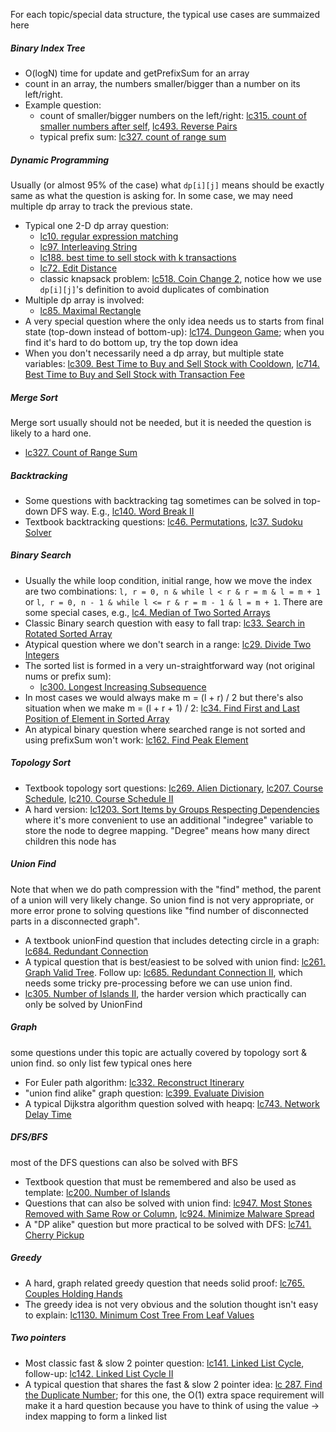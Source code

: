 
For each topic/special data structure, the typical use cases are summaized here

##### Binary Index Tree
* O(logN) time for update and getPrefixSum for an array
* count in an array, the numbers smaller/bigger than a number on its left/right. 
* Example question: 
    * count of smaller/bigger numbers on the left/right: [lc315. count of smaller numbers after self](https://leetcode.com/problems/count-of-smaller-numbers-after-self/), [lc493. Reverse Pairs](https://leetcode.com/problems/reverse-pairs/)
    * typical prefix sum: [lc327. count of range sum](https://leetcode.com/problems/count-of-range-sum/)


##### Dynamic Programming
Usually (or almost 95% of the case) what `dp[i][j]` means should be exactly same as what the question is asking for. In some case, we may need multiple dp array to track the previous state. 
* Typical one 2-D dp array question:
    * [lc10. regular expression matching](https://leetcode.com/problems/regular-expression-matching/)
    * [lc97. Interleaving String](https://leetcode.com/problems/interleaving-string/)
    * [lc188. best time to sell stock with k transactions](https://leetcode.com/problems/best-time-to-buy-and-sell-stock-iv/)
    * [lc72. Edit Distance](https://leetcode.com/problems/edit-distance/)
    * classic knapsack problem: [lc518. Coin Change 2](https://leetcode.com/problems/coin-change-2/), notice how we use `dp[i][j]`'s definition to avoid duplicates of combination
* Multiple dp array is involved:
    * [lc85. Maximal Rectangle](https://leetcode.com/problems/maximal-rectangle/)
* A very special question where the only idea needs us to starts from final state (top-down instead of bottom-up): [lc174. Dungeon Game](https://leetcode.com/problems/dungeon-game/); when you find it's hard to do bottom up, try the top down idea
* When you don't necessarily need a dp array, but multiple state variables: [lc309. Best Time to Buy and Sell Stock with Cooldown](https://leetcode.com/problems/best-time-to-buy-and-sell-stock-with-cooldown/), [lc714. Best Time to Buy and Sell Stock with Transaction Fee](https://leetcode.com/problems/best-time-to-buy-and-sell-stock-with-transaction-fee/)


##### Merge Sort
Merge sort usually should not be needed, but it is needed the question is likely to a hard one.
* [lc327. Count of Range Sum](https://leetcode.com/problems/count-of-range-sum/)


##### Backtracking
* Some questions with backtracking tag sometimes can be solved in top-down DFS way. E.g., [lc140. Word Break II](https://leetcode.com/problems/word-break-ii/)
* Textbook backtracking questions: [lc46. Permutations](https://leetcode.com/problems/permutations), [lc37. Sudoku Solver](https://leetcode.com/problems/sudoku-solver)


##### Binary Search
* Usually the while loop condition, initial range, how we move the index are two combinations: `l, r = 0, n & while l < r & r = m & l = m + 1` or `l, r = 0, n - 1 & while l <= r & r = m - 1 & l = m + 1`. There are some special cases, e.g., [lc4. Median of Two Sorted Arrays](https://leetcode.com/problems/median-of-two-sorted-arrays/)
* Classic Binary search question with easy to fall trap: [lc33. Search in Rotated Sorted Array](https://leetcode.com/problems/search-in-rotated-sorted-array/)
* Atypical question where we don't search in a range: [lc29. Divide Two Integers](https://leetcode.com/problems/divide-two-integers/submissions/)
* The sorted list is formed in a very un-straightforward way (not original nums or prefix sum):
    * [lc300. Longest Increasing Subsequence](https://leetcode.com/problems/longest-increasing-subsequence/)
* In most cases we would always make m = (l + r) / 2 but there's also situation when we make m = (l + r + 1) / 2: [lc34. Find First and Last Position of Element in Sorted Array](https://leetcode.com/problems/find-first-and-last-position-of-element-in-sorted-array/submissions/)
* An atypical binary question where searched range is not sorted and using prefixSum won't work: [lc162. Find Peak Element](https://leetcode.com/problems/find-peak-element/)


##### Topology Sort
* Textbook topology sort questions: [lc269. Alien Dictionary](https://leetcode.com/problems/alien-dictionary/), [lc207. Course Schedule](https://leetcode.com/problems/course-schedule/), [lc210. Course Schedule II](https://leetcode.com/problems/course-schedule-ii/) 
* A hard version: [lc1203. Sort Items by Groups Respecting Dependencies](https://leetcode.com/problems/sort-items-by-groups-respecting-dependencies/) where it's more convenient to use an additional "indegree" variable to store the node to degree mapping. "Degree" means how many direct children this node has  


##### Union Find
Note that when we do path compression with the "find" method, the parent of a union will very likely change. So union find is not very appropriate, or more error prone to solving questions like "find number of disconnected parts in a disconnected graph". 
* A textbook unionFind question that includes detecting circle in a graph: [lc684. Redundant Connection](https://leetcode.com/problems/redundant-connection/)
* A typical question that is best/easiest to be solved with union find: [lc261. Graph Valid Tree](https://leetcode.com/problems/graph-valid-tree/). Follow up: [lc685. Redundant Connection II](https://leetcode.com/problems/redundant-connection-ii/), which needs some tricky pre-processing before we can use union find.
* [lc305. Number of Islands II](https://leetcode.com/problems/number-of-islands-ii/), the harder version which practically can only be solved by UnionFind


##### Graph
some questions under this topic are actually covered by topology sort & union find. so only list few typical ones here
* For Euler path algorithm: [lc332. Reconstruct Itinerary](https://leetcode.com/problems/reconstruct-itinerary/)
* "union find alike" graph question: [lc399. Evaluate Division](https://leetcode.com/problems/evaluate-division/)
* A typical Dijkstra algorithm question solved with heapq: [lc743. Network Delay Time](https://leetcode.com/problems/network-delay-time/)


##### DFS/BFS
most of the DFS questions can also be solved with BFS
* Textbook question that must be remembered and also be used as template: [lc200. Number of Islands](https://leetcode.com/problems/number-of-islands/)
* Questions that can also be solved with union find: [lc947. Most Stones Removed with Same Row or Column](https://leetcode.com/problems/most-stones-removed-with-same-row-or-column/), [lc924. Minimize Malware Spread](https://leetcode.com/problems/minimize-malware-spread/)
* A "DP alike" question but more practical to be solved with DFS: [lc741. Cherry Pickup](https://leetcode.com/problems/cherry-pickup/)


##### Greedy
* A hard, graph related greedy question that needs solid proof: [lc765. Couples Holding Hands](https://leetcode.com/problems/couples-holding-hands/)
* The greedy idea is not very obvious and the solution thought isn't easy to explain: [lc1130. Minimum Cost Tree From Leaf Values](https://leetcode.com/problems/minimum-cost-tree-from-leaf-values/)


##### Two pointers
* Most classic fast & slow 2 pointer question: [lc141. Linked List Cycle](https://leetcode.com/problems/linked-list-cycle/), follow-up: [lc142. Linked List Cycle II](https://leetcode.com/problems/linked-list-cycle-ii/)
* A typical question that shares the fast & slow 2 pointer idea: [lc 287. Find the Duplicate Number](https://leetcode.com/problems/find-the-duplicate-number/); for this one, the O(1) extra space requirement will make it a hard question because you have to think of using the value -> index mapping to form a linked list
